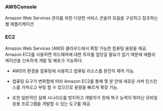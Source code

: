 ### AWSConsole

Amazon Web Services 관리를 위한 다양한 서비스 콘솔의 모음을 구성하고 참조하는 웹 애플리케이션

### EC2

Amazon Web Services (AWS) 클라우드에서 확장 가능한 컴퓨팅 용량을 제공.
Amazon EC2를 사용하면 하드웨어에 대한 투자를 앞당길 필요가 없기 때문에 애플리케이션을 신속하게 개발 및 배포가 가능하다.
- AWS의 환경을 컴퓨팅에 사용하고 컴퓨팅 리소스를 완전히 제어 가능. 

- 컴퓨팅 요구가 변화함에 따라 Amazon EC2를 통해 몇 분 안에 새로운 서버 인스턴스를 가져오고 부팅 할 수 있으므로 용량을 빠르게 확장 가능. 

- 또한 일반적인 실패 시나리오를 방지하고 개발자가 장애 복구 능력이 뛰어난 모바일 응용 프로그램을 개발할 수 있는 도구를 제공.